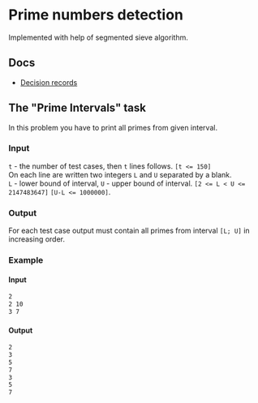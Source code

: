 # Prime numbers detection

Implemented with help of segmented sieve algorithm.

## Docs

* [Decision records](decision_records/decision_records.md)

## The "Prime Intervals" task

In this problem you have to print all primes from given interval.

### Input

`t` - the number of test cases, then `t` lines follows. `[t <= 150]`  
On each line are written two integers `L` and `U` separated by a blank.  
`L` - lower bound of interval, `U` - upper bound of interval. `[2 <= L < U <= 2147483647]` `[U-L <= 1000000]`.

### Output

For each test case output must contain all primes from interval `[L; U]` in increasing order.

### Example

#### Input

```sh
2
2 10
3 7
```

#### Output

```sh
2
3
5
7
3
5
7
```